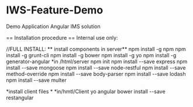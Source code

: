 # IWS-Feature-Demo
Demo Application
Angular IMS solution

== Installation procedure == Internal use only:

//FULL INSTALL: ** install components in server** npm install -g npm npm install -g grunt-cli npm install -g bower npm install -g yo npm install -g generator-angular *in /html/server npm init npm install --save express npm install --save mongoose npm install --save node-restful npm install --save method-override npm install --save body-parser npm install --save lodash npm install --save multer

*install client files * *in/hmtl/Client yo angular bower install --save restangular
